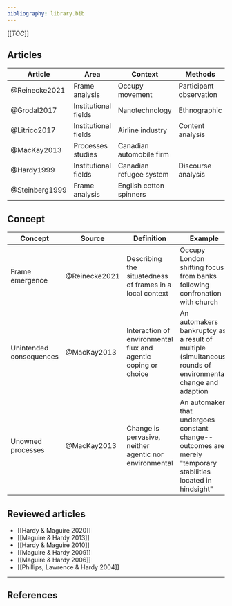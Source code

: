 ```yaml
---
bibliography: library.bib
---
```


[[_TOC_]]

## Articles

Article         | Area                  | Context                   | Methods                   | Finding/contribution
---             | ---                   | ---                       | ---                       | ---
@Reinecke2021   | Frame analysis        | Occupy movement           | Participant observation   | Interaction & frame emergence
@Grodal2017     | Institutional fields  | Nanotechnology            | Ethnographic              | Field-level mobilization
@Litrico2017    | Institutional fields  | Airline industry          | Content analysis          | Frame trajectories
@MacKay2013     | Processes studies     | Canadian automobile firm  | 
@Hardy1999      | Institutional fields  | Canadian refugee system   | Discourse analysis        | -
@Steinberg1999  | Frame analysis        | English cotton spinners   |                           | Social semiotics

## Concept
Concept                 | Source        | Definition                                                            | Example   
---                     | ---           | ------                                                                | ----------
Frame emergence         | @Reinecke2021 | Describing the situatedness of frames in a local context              | Occupy London shifting focus from banks following confronation with church
Unintended consequences | @MacKay2013   | Interaction of environmental flux and agentic coping or choice        | An automakers bankruptcy as a result of multiple (simultaneous) rounds of environmental change and adaption
Unowned processes       | @MacKay2013   | Change is pervasive, neither agentic nor environmental                | An automaker that undergoes constant change--outcomes are merely "temporary stabilities located in hindsight"

<!--## Concepts (discarded)
Concept             | Source        | Definition                                                            | Example       
---                 | ---           | ------                                                                | ------
Integrating frames  | @Litrico2017  | An actor's stance of accepting an issue as part of core operations    | Airlines presenting their plans to reduce emissions and tackle climate change
Buffering frames    | @Litrico2017  | An actor's stance of denying that an issue is part of core operations | Airports' framing noise as an issue of hostile regulation -->

## Reviewed articles

* [[Hardy & Maguire 2020]]
* [[Maguire & Hardy 2013]]
* [[Hardy & Maguire 2010]]
* [[Maguire & Hardy 2009]]
* [[Maguire & Hardy 2006]]
* [[Phillips, Lawrence & Hardy 2004]]

---

## References